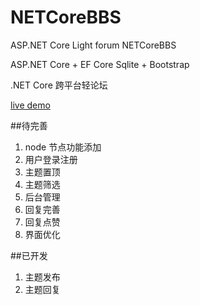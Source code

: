 # NETCoreBBS
ASP.NET Core Light forum NETCoreBBS

ASP.NET Core + EF Core Sqlite + Bootstrap 

.NET Core 跨平台轻论坛

[live demo](http://104.251.232.80/)

##待完善
1. node 节点功能添加
2. 用户登录注册
3. 主题置顶
4. 主题筛选
5. 后台管理
6. 回复完善
7. 回复点赞
8. 界面优化

##已开发
1. 主题发布
2. 主题回复
